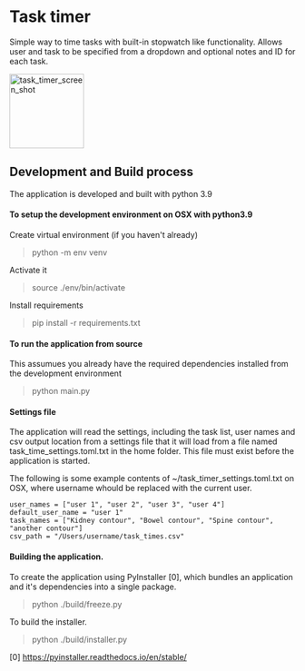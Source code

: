 # Task timer

Simple way to time tasks with built-in stopwatch like functionality.
Allows user and task to be specified from a dropdown and optional notes and ID for each task.

<img width="131" alt="task_timer_screen_shot" src="https://user-images.githubusercontent.com/376295/151143120-c2e19f54-fcae-49a5-aafd-78dc85a370ea.png">


## Development and Build process
The application is developed and built with python 3.9

#### To setup the development environment on OSX with python3.9

Create virtual environment (if you haven't already)
> python -m env venv

Activate it 
> source ./env/bin/activate

Install requirements
> pip install -r requirements.txt


#### To run the application from source

This assumues you already have the required dependencies installed from the development environment
> python main.py


#### Settings file


The application will read the settings, including the task list, user names and csv output
location from a settings file that it will load from a file named task_time_settings.toml.txt in the home folder.
This file must exist before the application is started.

The following is some example contents of ~/task_timer_settings.toml.txt on OSX, where 
username whould be replaced with the current user.
```
user_names = ["user 1", "user 2", "user 3", "user 4"]
default_user_name = "user 1"
task_names = ["Kidney contour", "Bowel contour", "Spine contour", "another contour"]
csv_path = "/Users/username/task_times.csv"
```


#### Building the application.

To create the application using PyInstaller [0], which bundles an application and it's dependencies into a single package.
> python ./build/freeze.py

To build the installer.
> python ./build/installer.py


[0] https://pyinstaller.readthedocs.io/en/stable/
